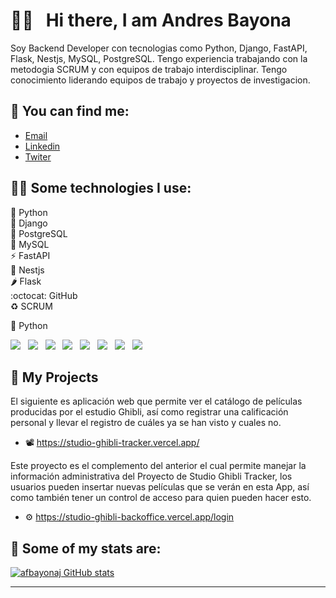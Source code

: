 
# 👋🏻 &nbsp;&nbsp;Hi there, I am Andres Bayona

Soy Backend Developer con tecnologias como Python, Django, FastAPI, Flask, Nestjs, MySQL, PostgreSQL. Tengo experiencia trabajando con la metodogia SCRUM y con equipos de trabajo interdisciplinar. Tengo conocimiento liderando equipos de trabajo y proyectos de investigacion.

## 📌 You can find me:
- <a href="mailto:andres.bayona@outlook.com">Email</a>
- [Linkedin](https://www.linkedin.com/in/afbayonaj/)
- [Twiter](https://twitter.com/afbayonaj)

## 🧑‍💻 Some technologies I use:
🐍 Python   
🔧 Django  
🐘 PostgreSQL  
🐬 MySQL  
⚡ FastAPI  
🦊 Nestjs  
🌶️ Flask  
:octocat: GitHub  
♻️ SCRUM  
<p align="center">
  <p>🐍 Python</p>
  <img src="https://img.shields.io/badge/Python-FFD43B?style=for-the-badge&logo=python&logoColor=blue alt="python" />&nbsp;&nbsp;    
  <img src="https://img.shields.io/badge/Django-092E20?style=for-the-badge&logo=django&logoColor=green alt="django" />&nbsp;&nbsp;   
  <img src="https://img.shields.io/badge/PostgreSQL-316192?style=for-the-badge&logo=postgresql&logoColor=white alt="postgresql" />&nbsp;&nbsp;   
  <img src="https://img.shields.io/badge/MySQL-005C84?style=for-the-badge&logo=mysql&logoColor=white alt="mysql" />&nbsp;&nbsp;   
  <img src="https://img.shields.io/badge/fastapi-109989?style=for-the-badge&logo=FASTAPI&logoColor=white alt="fastAPI" />&nbsp;&nbsp;   
  <img src="https://img.shields.io/badge/nestjs-E0234E?style=for-the-badge&logo=nestjs&logoColor=white alt="nestjs" />&nbsp;&nbsp;   
  <img src="https://img.shields.io/badge/Flask-000000?style=for-the-badge&logo=flask&logoColor=white alt="flask" />&nbsp;&nbsp;   
  <img src="https://img.shields.io/badge/GitHub-100000?style=for-the-badge&logo=github&logoColor=white alt="github" />&nbsp;&nbsp;   
</p>

## 📂 My Projects
El siguiente es aplicación web que permite ver el catálogo de películas producidas por el estudio Ghibli, así como registrar una calificación personal y llevar el registro de cuáles ya se han visto y cuales no.  
- 📽️ https://studio-ghibli-tracker.vercel.app/  

Este proyecto es el complemento del anterior el cual permite manejar la información administrativa del Proyecto de Studio Ghibli Tracker, los usuarios pueden insertar nuevas películas que se verán en esta App,  así como también tener un control de acceso para quien pueden hacer esto.
- ⚙️ https://studio-ghibli-backoffice.vercel.app/login  
 
## 🧮 Some of my stats are:

[![afbayonaj GitHub stats](https://github-readme-stats.vercel.app/api?username=afbayonaj&show_icons=true&theme=chartreuse-dark)](https://github.com/afbayonaj/github-readme-stats)

___________________________________________________________________________________

<!--
**afbayonaj/afbayonaj** is a ✨ _special_ ✨ repository because its `README.md` (this file) appears on your GitHub profile.

Here are some ideas to get you started:

- 🔭 I’m currently working on ...
- 🌱 I’m currently learning ...
- 👯 I’m looking to collaborate on ...
- 🤔 I’m looking for help with ...
- 💬 Ask me about ...
- 📫 How to reach me: ...
- 😄 Pronouns: ...
- ⚡ Fun fact: ...
-->
